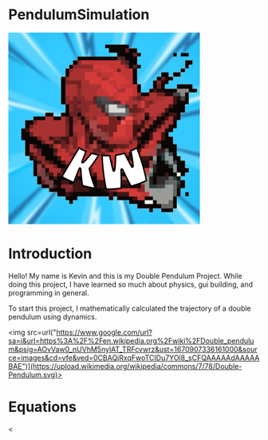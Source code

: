 # PendulumSimulation
<img src="SpiderManIcon!.png"></img>


# Introduction
<p>Hello! My name is Kevin and this is my Double Pendulum Project. While doing this project, I have learned so much about physics, gui building, and programming in general. </p>

<p> To start this project, I mathematically calculated the trajectory of a double pendulum using dynamics.</p>

<img src=url("https://www.google.com/url?sa=i&url=https%3A%2F%2Fen.wikipedia.org%2Fwiki%2FDouble_pendulum&psig=AOvVaw0_nUVhM5nylAT_TRFcvwrz&ust=1670907336161000&source=images&cd=vfe&ved=0CBAQjRxqFwoTCIDu7YOl8_sCFQAAAAAdAAAAABAE")](https://upload.wikimedia.org/wikipedia/commons/7/78/Double-Pendulum.svg)></img>
# Equations

<
  
